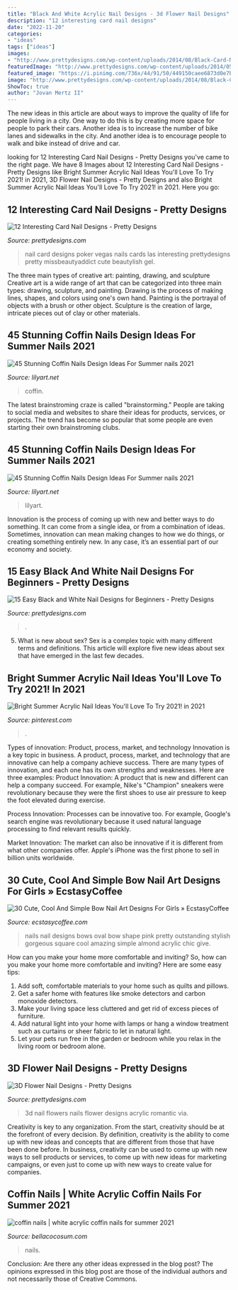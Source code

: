 ```yaml
---
title: "Black And White Acrylic Nail Designs - 3d Flower Nail Designs"
description: "12 interesting card nail designs"
date: "2022-11-20"
categories:
- "ideas"
tags: ["ideas"]
images:
- "http://www.prettydesigns.com/wp-content/uploads/2014/08/Black-Card-Nail-Design.jpg"
featuredImage: "http://www.prettydesigns.com/wp-content/uploads/2014/05/Easy-Nail-Art.jpg"
featured_image: "https://i.pinimg.com/736x/44/91/50/449150caee6873d0e7bbb726902d71f8.jpg"
image: "http://www.prettydesigns.com/wp-content/uploads/2014/08/Black-Card-Nail-Design.jpg"
ShowToc: true
author: "Jovan Mertz II"
---
```



The new ideas in this article are about ways to improve the quality of life for people living in a city. One way to do this is by creating more space for people to park their cars. Another idea is to increase the number of bike lanes and sidewalks in the city. And another idea is to encourage people to walk and bike instead of drive and car.

	

		
looking for 12 Interesting Card Nail Designs - Pretty Designs you've came to the right page. We have 8 Images about 12 Interesting Card Nail Designs - Pretty Designs like Bright Summer Acrylic Nail Ideas You&#039;ll Love To Try 2021! in 2021, 3D Flower Nail Designs - Pretty Designs and also Bright Summer Acrylic Nail Ideas You&#039;ll Love To Try 2021! in 2021. Here you go:
		
    
## 12 Interesting Card Nail Designs - Pretty Designs

<img loading=lazy src="http://www.prettydesigns.com/wp-content/uploads/2014/08/Black-Card-Nail-Design.jpg" onerror="this.onerror=null;this.src='https://tse4.mm.bing.net/th?id=OIP.fDWYZztsqwpLUbNqRNMnpQHaK3&amp;pid=15.1';" alt="12 Interesting Card Nail Designs - Pretty Designs">

_Source: prettydesigns.com_

>nail card designs poker vegas nails cards las interesting prettydesigns pretty missbeautyaddict cute beautylish gel. 

	

The three main types of creative art: painting, drawing, and sculpture
Creative art is a wide range of art that can be categorized into three main types: drawing, sculpture, and painting. Drawing is the process of making lines, shapes, and colors using one's own hand. Painting is the portrayal of objects with a brush or other object. Sculpture is the creation of large, intricate pieces out of clay or other materials.

    
## 45 Stunning Coffin Nails Design Ideas For Summer Nails 2021

<img loading=lazy src="https://lilyart.net/wp-content/uploads/2021/05/30-10-768x1152.jpg" onerror="this.onerror=null;this.src='https://tse2.mm.bing.net/th?id=OIP.UkYVWz9kCjanqbSK-ADa5gHaLH&amp;pid=15.1';" alt="45 Stunning Coffin Nails Design Ideas For Summer nails 2021">

_Source: lilyart.net_

>coffin. 

	

The latest brainstroming craze is called "brainstorming." People are taking to social media and websites to share their ideas for products, services, or projects. The trend has become so popular that some people are even starting their own brainstroming clubs.

    
## 45 Stunning Coffin Nails Design Ideas For Summer Nails 2021

<img loading=lazy src="https://lilyart.net/wp-content/uploads/2021/05/29-10-683x1024.jpg" onerror="this.onerror=null;this.src='https://tse3.mm.bing.net/th?id=OIP.DDsMFNWr558pqutAq_Qk2wHaLG&amp;pid=15.1';" alt="45 Stunning Coffin Nails Design Ideas For Summer nails 2021">

_Source: lilyart.net_

>lilyart. 

	

Innovation is the process of coming up with new and better ways to do something. It can come from a single idea, or from a combination of ideas. Sometimes, innovation can mean making changes to how we do things, or creating something entirely new. In any case, it’s an essential part of our economy and society.

    
## 15 Easy Black And White Nail Designs For Beginners - Pretty Designs

<img loading=lazy src="http://www.prettydesigns.com/wp-content/uploads/2014/05/Easy-Nail-Art.jpg" onerror="this.onerror=null;this.src='https://tse3.mm.bing.net/th?id=OIP.sxTWZ8k4_oY5euxXPHh1MAHaNL&amp;pid=15.1';" alt="15 Easy Black and White Nail Designs for Beginners - Pretty Designs">

_Source: prettydesigns.com_

>. 

	

5. What is new about sex?
Sex is a complex topic with many different terms and definitions. This article will explore five new ideas about sex that have emerged in the last few decades.

    
## Bright Summer Acrylic Nail Ideas You&#039;ll Love To Try 2021! In 2021

<img loading=lazy src="https://i.pinimg.com/736x/44/91/50/449150caee6873d0e7bbb726902d71f8.jpg" onerror="this.onerror=null;this.src='https://tse1.mm.bing.net/th?id=OIP.cE2aEYcB8HFXwWZ2NYP98AHaLH&amp;pid=15.1';" alt="Bright Summer Acrylic Nail Ideas You&#039;ll Love To Try 2021! in 2021">

_Source: pinterest.com_

>. 

	

Types of innovation: Product, process, market, and technology
Innovation is a key topic in business. A product, process, market, and technology that are innovative can help a company achieve success. There are many types of innovation, and each one has its own strengths and weaknesses. Here are three examples: 
Product Innovation: A product that is new and different can help a company succeed. For example, Nike's "Champion" sneakers were revolutionary because they were the first shoes to use air pressure to keep the foot elevated during exercise.

Process Innovation: Processes can be innovative too. For example, Google's search engine was revolutionary because it used natural language processing to find relevant results quickly.

Market Innovation: The market can also be innovative if it is different from what other companies offer. Apple's iPhone was the first phone to sell in billion units worldwide.

    
## 30 Cute, Cool And Simple Bow Nail Art Designs For Girls » EcstasyCoffee

<img loading=lazy src="https://i0.wp.com/www.ecstasycoffee.com/wp-content/uploads/2016/09/Gorgeous-nail-art-design.jpg" onerror="this.onerror=null;this.src='https://tse2.mm.bing.net/th?id=OIP.FiXrgL6Ygb5YZmr2nk2ybAHaJ3&amp;pid=15.1';" alt="30 Cute, Cool And Simple Bow Nail Art Designs For Girls » EcstasyCoffee">

_Source: ecstasycoffee.com_

>nails nail designs bows oval bow shape pink pretty outstanding stylish gorgeous square cool amazing simple almond acrylic chic give. 

	

How can you make your home more comfortable and inviting?
So, how can you make your home more comfortable and inviting? Here are some easy tips: 
1. Add soft, comfortable materials to your home such as quilts and pillows. 
2. Get a safer home with features like smoke detectors and carbon monoxide detectors. 
3. Make your living space less cluttered and get rid of excess pieces of furniture. 
4. Add natural light into your home with lamps or hang a window treatment such as curtains or sheer fabric to let in natural light. 
5. Let your pets run free in the garden or bedroom while you relax in the living room or bedroom alone.

    
## 3D Flower Nail Designs - Pretty Designs

<img loading=lazy src="http://www.prettydesigns.com/wp-content/uploads/2014/07/Romantic-3D-Nails.jpg" onerror="this.onerror=null;this.src='https://tse3.mm.bing.net/th?id=OIP.1qy9IK6Vq6X3Bi_RRtkHzAHaH8&amp;pid=15.1';" alt="3D Flower Nail Designs - Pretty Designs">

_Source: prettydesigns.com_

>3d nail flowers nails flower designs acrylic romantic via. 

	

Creativity is key to any organization. From the start, creativity should be at the forefront of every decision. By definition, creativity is the ability to come up with new ideas and concepts that are different from those that have been done before. In business, creativity can be used to come up with new ways to sell products or services, to come up with new ideas for marketing campaigns, or even just to come up with new ways to create value for companies.

    
## Coffin Nails | White Acrylic Coffin Nails For Summer 2021

<img loading=lazy src="https://bellacocosum.com/wp-content/uploads/2021/04/5-15.jpg" onerror="this.onerror=null;this.src='https://tse2.mm.bing.net/th?id=OIP.tlwLhFasU_zBU5CkoXRTBgHaLH&amp;pid=15.1';" alt="coffin nails | white acrylic coffin nails for summer 2021">

_Source: bellacocosum.com_

>nails. 

	

Conclusion: Are there any other ideas expressed in the blog post?
The opinions expressed in this blog post are those of the individual authors and not necessarily those of Creative Commons.

